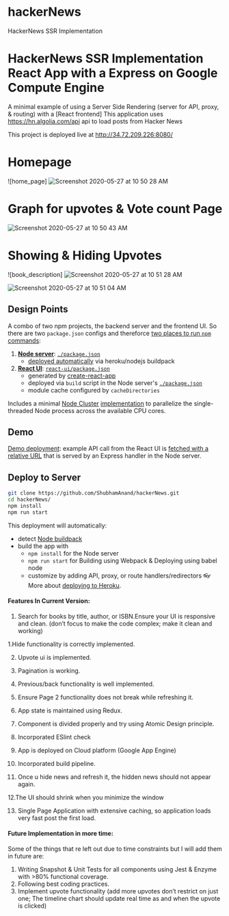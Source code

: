 # hackerNews
HackerNews SSR Implementation

# **HackerNews SSR Implementation** React App with a Express on Google Compute Engine

A minimal example of using a Server Side Rendering (server for API, proxy, & routing) with a [React frontend]
This application uses https://hn.algolia.com/api api to load posts from Hacker News

This project is deployed live at http://34.72.209.226:8080/

# Homepage
![home_page] ![Screenshot 2020-05-27 at 10 50 28 AM](https://user-images.githubusercontent.com/5261962/82980983-761cc180-a008-11ea-97c5-ea315efd042c.png)

# Graph for upvotes & Vote count Page
![Screenshot 2020-05-27 at 10 50 43 AM](https://user-images.githubusercontent.com/5261962/82980990-7a48df00-a008-11ea-852d-915011c6dbd5.png)

# Showing & Hiding Upvotes
![book_description] ![Screenshot 2020-05-27 at 10 51 28 AM](https://user-images.githubusercontent.com/5261962/82980991-7a48df00-a008-11ea-8822-e85db046df93.png)


![Screenshot 2020-05-27 at 10 51 04 AM](https://user-images.githubusercontent.com/5261962/82980994-7a48df00-a008-11ea-975b-84fb2a89db1f.png)



## Design Points

A combo of two npm projects, the backend server and the frontend UI. So there are two `package.json` configs and thereforce [two places to run `npm` commands](#user-content-local-development):

  1. [**Node server**](server/): [`./package.json`](package.json)
      * [deployed automatically](https://devcenter.heroku.com/categories/deployment) via heroku/nodejs buildpack
  2. [**React UI**](react-ui/): [`react-ui/package.json`](react-ui/package.json)
      * generated by [create-react-app](https://github.com/facebookincubator/create-react-app)
      * deployed via `build` script in the Node server's [`./package.json`](package.json)
      * module cache configured by `cacheDirectories`

Includes a minimal [Node Cluster](https://nodejs.org/docs/latest-v8.x/api/cluster.html) [implementation](server/index.js) to parallelize the single-threaded Node process across the available CPU cores.

## Demo

[Demo deployment](http://34.72.209.226:8080/): example API call from the React UI is [fetched with a relative URL](react-ui/src/App.js#L16) that is served by an Express handler in the Node server.


## Deploy to Server

```bash
git clone https://github.com/ShubhamAnand/hackerNews.git
cd hackerNews/
npm install
npm run start
```

This deployment will automatically:

  * detect [Node buildpack](https://elements.heroku.com/buildpacks/heroku/heroku-buildpack-nodejs)
  * build the app with
    * `npm install` for the Node server
    * `npm run start` for Building using Webpack & Deploying using babel node
    * customize by adding API, proxy, or route handlers/redirectors
👓 More about [deploying to Heroku](https://devcenter.heroku.com/categories/deployment).


#### Features In Current Version:


1. Search for books by title, author, or ISBN.Ensure your UI is responsive and clean. (don’t focus to make the code complex; make it clean and working)

1.Hide functionality is correctly implemented.

2. Upvote ui is implemented. 

3. Pagination is working.

4. Previous/back functionality is well implemented.

5. Ensure Page 2 functionality does not break while refreshing it.

6. App state is maintained using Redux.

7. Component is divided properly and try using Atomic Design principle.

8. Incorporated ESlint check

9. App is deployed on Cloud platform (Google App Engine)

10. Incorporated build pipeline.

11. Once u hide news and refresh it, the hidden news should not appear again.

12.The UI should shrink when you minimize the window

13. Single Page Application with extensive caching, so application loads very fast post the first load.

#### Future Implementation in more time:

Some of the things that re left out due to time constraints but I will add them in future are:

1. Writing Snapshot & Unit Tests for all components using Jest & Enzyme with >80% functional coverage.
2. Following best coding practices.
3. Implement upvote functionality (add more upvotes don’t restrict on just one; The timeline chart should update real time as and when the upvote is clicked)


